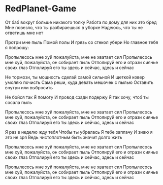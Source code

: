 # RedPlanet-Game
От баб вокруг больше никакого толку
Работа по дому для них это бред
Мне повезло, что ты разбираешься в уборке
Надеюсь, что ты не ответишь мне нет

Протри мне пыль
Помой полы
И грязь со стекол убери
Но главное тебя я попрошу:

Пропылесось мне хуй пожалуйста, мне не хватает сил
Пропылесось мне хуй, пожалуйста, он собирает пыль
Отполируй его и отрази сиянье своих глаз
Отполируй его ты здесь и сейчас, здесь и сейчас

Не тормози, ты мощность сделай самой сильной
И щеткой ковер умоляю почисть
Сама реши, куда девать мешочек с пылью
Оставить внутри или выбросить

Не бойся так
Я помогу
И провод сзади подержу
Я так хочу, чтоб ты сосала пыль

Пропылесось мне хуй пожалуйста, мне не хватает сил
Пропылесось мне хуй, пожалуйста, он собирает пыль
Отполируй его и отрази сиянье своих глаз
Отполируй его ты здесь и сейчас, здесь и сейчас

Я раз в неделю жду тебя
Чтобы ты убралась
Я тебе заплачу
И знаю я это не зря
Ведь чистоплотным быть значит долго жить

Пропылесось мне хуй пожалуйста, мне не хватает сил
Пропылесось мне хуй, пожалуйста, он собирает пыль
Отполируй его и отрази сиянье своих глаз
Отполируй его ты здесь и сейчас, здесь и сейчас

Пропылесось мне хуй пожалуйста, мне не хватает сил
Пропылесось мне хуй, пожалуйста, он собирает пыль
Отполируй его и отрази сиянье своих глаз
Отполируй его ты здесь и сейчас, здесь и сейчас
